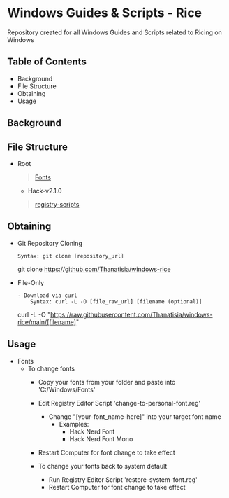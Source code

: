 # Windows Guides & Scripts - Rice

Repository created for all Windows Guides and Scripts related to Ricing on Windows

## Table of Contents
- Background
- File Structure
- Obtaining
- Usage

## Background

## File Structure
- Root
    > [Fonts](Fonts)
	- Hack-v2.1.0
    > [registry-scripts](registry-scripts)

## Obtaining

- Git Repository Cloning
	```
	Syntax: git clone [repository_url]
	```
	git clone https://github.com/Thanatisia/windows-rice

- File-Only
	```
	- Download via curl
		Syntax: curl -L -O [file_raw_url] [filename (optional)]
	```
	curl -L -O "https://raw.githubusercontent.com/Thanatisia/windows-rice/main/[filename]"

## Usage

- Fonts
	- To change fonts
		- Copy your fonts from your folder and paste into 'C:/Windows/Fonts'
		- Edit Registry Editor Script 'change-to-personal-font.reg'
			- Change "[your-font_name-here]" into your target font name
				- Examples:
					- Hack Nerd Font
					- Hack Nerd Font Mono

		- Restart Computer for font change to take effect
	
		- To change your fonts back to system default
			- Run Registry Editor Script 'restore-system-font.reg'
			- Restart Computer for font change to take effect


